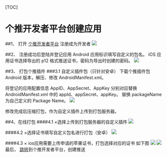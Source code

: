 ﻿[TOC]

# 个推开发者平台创建应用
##1、  打开 [个推开发者平台](http://dev.getui.com/dos4.0/index.html#register) 注册成为开发者
![](http://newdocx.appcan.cn/docximg/145412q2015d5a1g.png) 

##2、 注册成功后登陆并登记应用
Android 应用标识填写自定义的包名。
iOS 应用证书选择导出的 p12 格式推送证书，密码为导出时创建的密码。
![](http://newdocx.appcan.cn/docximg/145517k2015p5g1u.png) 

##3、  打包个推插件
###3.1  自定义插件包（只针对安卓）
下载个推插件包 Android 版本，解压、修改 AndroidManifest.xml。

将登记的应用配置信息 AppID、AppSecret、AppKey 分别对应替换 AndroidManifest.xml 中的 appId、appSecret、appKey。
替换 packageName 为自己定义的 Package Name。
![](http://newdocx.appcan.cn/docximg/145747d2015q5w1e.png) 

修改完成后压缩打包，作为自定义插件上传到打包服务器。

##4、在线打包
####4.1 ×选择上传到打包服务器的自定义插件
![](http://newdocx.appcan.cn/docximg/150030w2015l5c1g.png) 

####4.2 ×选择证书填写自定义包名进行打包（安卓）
![](http://newdocx.appcan.cn/docximg/150046b2015w5s1u.png) 

 ####4.3 × ios应用需要上传申请的苹果证书，打包选择对应的证书
 如下图
![](http://newdocx.appcan.cn/docximg/170213f2015v5m5r.png) 
![](http://newdocx.appcan.cn/docximg/170451v2015c5u5z.png) 
最后， [跳转](http://dev.getui.com/dos4.0/index.html)到个推开发者平台，创建推送